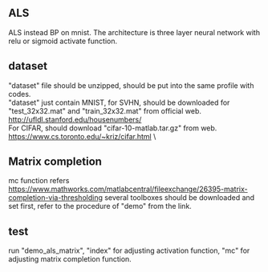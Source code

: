 ## ALS
ALS instead BP on mnist. The architecture is three layer neural network with relu or sigmoid activate function.

## dataset
"dataset" file should be unzipped, should be put into the same profile with codes.\
"dataset" just contain MNIST, for SVHN, should be downloaded for "test_32x32.mat" and "train_32x32.mat" from official web.\
http://ufldl.stanford.edu/housenumbers/ \
For CIFAR, should download "cifar-10-matlab.tar.gz" from web. \
https://www.cs.toronto.edu/~kriz/cifar.html \

## Matrix completion
mc function refers https://www.mathworks.com/matlabcentral/fileexchange/26395-matrix-completion-via-thresholding
several toolboxes should be downloaded and set first, refer to the procedure of "demo" from the link.

## test
run "demo_als_matrix", "index" for adjusting activation function, "mc" for adjusting matrix completion function.

